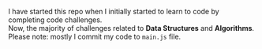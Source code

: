 I have started this repo when I initially started to learn to code by completing code challenges.
 <br>Now, the majority of challenges related to <b>Data Structures</b> and <b>Algorithms</b>.  
 Please note: mostly I commit my code to `main.js` file.
